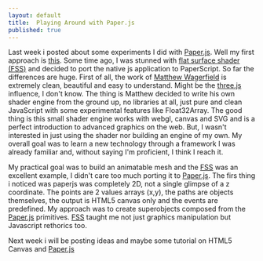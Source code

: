 ```yaml
---
layout: default
title:  Playing Around with Paper.js
published: true
---
```

Last week i posted about some experiments I did with [Paper.js][0]. Well my first approach is [this][1]. Some time ago, I was stunned
with [flat surface shader (FSS)][2] and decided to port the native js application to PaperScript. So far the differences are huge.
First of all, the work of [Matthew Wagerfield][3] is extremely clean, beautiful and easy to understand. Might be the [three.js][4] influence, I don't know. The thing is Matthew decided to write his own shader engine from the ground up, no libraries at all, just pure and clean JavaScript with some experimental features like Float32Array. The good thing is this small shader engine works with webgl, canvas and SVG and is a perfect introduction to advanced graphics on the web. But, I wasn't interested in just using the shader nor building an engine of my own. My overall goal was to learn a new technology through a framework I was already familiar and, without saying I'm proficient, I think I reach it.

My practical goal was to build an animatable mesh and the [FSS][2] was an excellent example, I didn't care too much porting it to [Paper.js][0]. The firs thing i noticed was paperjs was completely 2D, not a single glimpse of a z coordinate. The points are 2 values arrays (x,y), the paths are objects themselves, the output is HTML5 canvas only and the events are predefined. My approach was to create superobjects composed from the [Paper.js][0] primitives. [FSS][2] taught me not just graphics manipulation but Javascript rethorics too.

Next week i will be posting ideas and maybe some tutorial on HTML5 Canvas and [Paper.js][0]

[0]:http://paperjs.org
[1]:http://marcoslhc.github.io/paperjs-tutorials/
[2]:http://wagerfield.github.io/flat-surface-shader/
[3]:https://github.com/wagerfield/
[4]:http://threejs.org/